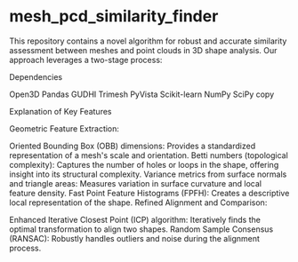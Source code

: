 # mesh_pcd_similarity_finder
This repository contains a novel algorithm for robust and accurate similarity assessment between meshes and point clouds in 3D shape analysis. Our approach leverages a two-stage process:

Dependencies

Open3D
Pandas
GUDHI
Trimesh
PyVista
Scikit-learn
NumPy
SciPy
copy


Explanation of Key Features

Geometric Feature Extraction:

Oriented Bounding Box (OBB) dimensions: Provides a standardized representation of a mesh's scale and orientation.
Betti numbers (topological complexity): Captures the number of holes or loops in the shape, offering insight into its structural complexity.
Variance metrics from surface normals and triangle areas: Measures variation in surface curvature and local feature density.
Fast Point Feature Histograms (FPFH): Creates a descriptive local representation of the shape.
Refined Alignment and Comparison:

Enhanced Iterative Closest Point (ICP) algorithm: Iteratively finds the optimal transformation to align two shapes.
Random Sample Consensus (RANSAC): Robustly handles outliers and noise during the alignment process.

